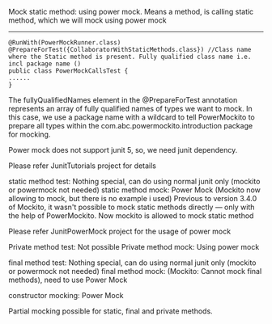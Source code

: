Mock static method: using power mock. Means a method, is calling static method, which we will mock using power mock
****

```
@RunWith(PowerMockRunner.class)
@PrepareForTest({CollaboratorWithStaticMethods.class}) //Class name where the Static method is present. Fully qualified class name i.e. incl package name ()
public class PowerMockCallsTest {
......
}

```

The fullyQualifiedNames element in the @PrepareForTest annotation represents an array of fully qualified names of types we want to mock. 
In this case, we use a package name with a wildcard to tell PowerMockito to prepare all types within 
the com.abc.powermockito.introduction package for mocking.

Power mock does not support junit 5, so, we need junit dependency. 









Please refer JunitTutorials project for details


static method test: Nothing special, can do using normal junit only (mockito or powermock not needed)
static method mock: Power Mock (Mockito now allowing to mock, but there is no example i used)
Previous to version 3.4.0 of Mockito, it wasn't possible to mock static methods directly — only with the help of PowerMockito.
Now mockito is allowed to mock static method


Please refer JunitPowerMock project for the usage of power mock

Private method test: Not possible
Private method mock: Using power mock


final method test: Nothing special, can do using normal junit only (mockito or powermock not needed)
final method mock: (Mockito: Cannot mock final methods), need to use Power Mock
 
constructor mocking: Power Mock

Partial mocking possible for static, final and private methods.









